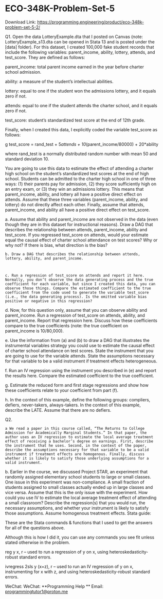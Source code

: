 # ECO-348K-Problem-Set-5
Download Link: https://programming.engineering/product/eco-348k-problem-set-5-2/

Q1. Open the data LotteryExample.dta that I posted on Canvas (note: LotteryExample_s13.dta can be opened in Stata 13 and is posted under the [data] folder). For this dataset, I created 100,000 fake student records that include the following variables: parent_income, ability, lottery, attends, and test_score. They are defined as follows:

parent_income: total parent income earned in the year before charter school admission.

ability: a measure of the student’s intellectual abilities.

lottery: equal to one if the student won the admissions lottery, and it equals zero if not.

attends: equal to one if the student attends the charter school, and it equals zero if not.

test_score: student’s standardized test score at the end of 12th grade.

Finally, when I created this data, I explicitly coded the variable test_score as follows:

g test_score = rand_test + 5*attends + 10*(parent_income/80000) + 20*ability

where rand_test is a normally distributed random number with mean 50 and standard deviation 10.

You are going to use this data to estimate the effect of attending a charter high school on the student’s standardized test scores at the end of high school. Students can be admitted to the charter high school in one of three ways: (1) their parents pay for admission, (2) they score sufficiently high on an entry exam, or (3) they win an admissions lottery. This means that parent_income, ability, and lottery all have a positive direct effect on attends. Assume that these three variables (parent_income, ability, and lottery) do not directly affect each other. Finally, assume that attends, parent_income, and ability all have a positive direct effect on test_score.



a. Assume that ability and parent_income are not observed in the data (even though they are in this dataset for instructional reasons). Draw a DAG that describes the relationship between attends, parent_income, ability and test_score. If you regressed test_score on attends, would your estimate equal the causal effect of charter school attendance on test scores? Why or why not? If there is bias, what direction is the bias?



    b. Draw a DAG that describes the relationship between attends, lottery, ability, and parent_income.



    c. Run a regression of test_score on attends and report it here. Normally, you don’t observe the data generating process and the true coefficient for each variable, but since I created this data, you can observe those things. Compare the estimated coefficient to the true coefficient from the code used to generate the variable test_score (i.e., the data generating process). Is the omitted variable bias positive or negative in this regression?

d. Now, for this question only, assume that you can observe ability and parent_income. Run a regression of test_score on attends, ability, and parent_income. Report that regression here. Discuss how these coefficients compare to the true coefficients (note: the true coefficient on parent_income is 10/80,000).



e. Use the information from (a) and (b) to draw a DAG that illustrates the instrumental variables strategy you could use to estimate the causal effect of charter school attendance on test scores. State the instrument that you are going to use for the variable attends. State the assumptions necessary for that variable to be a valid instrument if treatment effects heterogeneous.



f. Run an IV regression using the instrument you described in (e) and report the results here. Compare the estimated coefficient to the true coefficient.



g. Estimate the reduced form and first stage regressions and show how these coefficients relate to your coefficient from part (f).



h. In the context of this example, define the following groups: compliers, defiers, never-takers, always-takers. In the context of this example, describe the LATE. Assume that there are no defiers.



Q2.

    a We read a paper in this course called, “The Returns to College Admission for Academically Marginal Students.” In that paper, the author uses an IV regression to estimate the local average treatment effect of receiving a bachelor’s degree on earnings. First, describe the instrument that he uses. Second, in the context of the paper, describe the assumptions necessary for that variable to be a valid instrument if treatment effects are homogenous. Finally, discuss whether it is likely to satisfy those underlying assumptions for a valid instrument.



b. Earlier in the course, we discussed Project STAR, an experiment that randomly assigned elementary school students to large or small classes. One issue in this experiment was non-compliance. A small fraction of students assigned to small classes actually ended up in large classes and vice versa. Assume that this is the only issue with the experiment. How could you use IV to estimate the local average treatment effect of attending a small classroom? Describe the regression(s) that you would run, the necessary assumptions, and whether your instrument is likely to satisfy those assumptions. Assume homogenous treatment effects.
Stata guide:

These are the Stata commands & functions that I used to get the answers for all of the questions above.

Although this is how I did it, you can use any commands you see fit unless stated otherwise in the problem.

reg y x, r – used to run a regression of y on x, using heteroskedasticity-robust standard errors.

ivregress 2sls y (x=z), r – used to run an IV regression of y on x, instrumenting for x with z, and using heteroskedasticity-robust standard errors.

WeChat: WeChat: **Programming Help ** Email: programmingtutor1@proton.me


